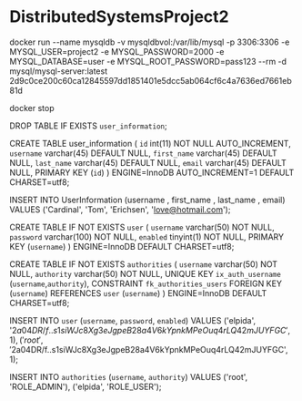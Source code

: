 # DistributedSystemsProject2

docker run --name mysqldb -v mysqldbvol:/var/lib/mysql -p 3306:3306 -e MYSQL_USER=project2 -e MYSQL_PASSWORD=2000 -e MYSQL_DATABASE=user -e MYSQL_ROOT_PASSWORD=pass123 --rm -d mysql/mysql-server:latest
2d9c0ce200c60ca12845597dd1851401e5dcc5ab064cf6c4a7636ed7661eb81d

docker stop

DROP TABLE IF EXISTS `user_information`;

CREATE TABLE user_information (
 `id` int(11) NOT NULL AUTO_INCREMENT,
 `username` varchar(45) DEFAULT NULL,
 `first_name` varchar(45) DEFAULT NULL,
 `last_name` varchar(45) DEFAULT NULL,
 `email` varchar(45) DEFAULT NULL,
 PRIMARY KEY (`id`)
) ENGINE=InnoDB AUTO_INCREMENT=1 DEFAULT CHARSET=utf8;

INSERT INTO UserInformation (username , first_name , last_name , email)
VALUES ('Cardinal', 'Tom', 'Erichsen', 'love@hotmail.com');

CREATE TABLE IF NOT EXISTS `user` (
 `username` varchar(50) NOT NULL,
 `password` varchar(100) NOT NULL,
 `enabled` tinyint(1) NOT NULL,
 PRIMARY KEY (`username`)
) ENGINE=InnoDB DEFAULT CHARSET=utf8;


CREATE TABLE IF NOT EXISTS `authorities` (
 `username` varchar(50) NOT NULL,
 `authority` varchar(50) NOT NULL,
 UNIQUE KEY `ix_auth_username` (`username`,`authority`),
 CONSTRAINT `fk_authorities_users` FOREIGN KEY (`username`) REFERENCES `user` (`username`)
) ENGINE=InnoDB DEFAULT CHARSET=utf8;



INSERT INTO `user` (`username`, `password`, `enabled`) VALUES
   ('elpida', '$2a$04$DR/f..s1siWJc8Xg3eJgpeB28a4V6kYpnkMPeOuq4rLQ42mJUYFGC', 1),
   ('root', '$2a$04$DR/f..s1siWJc8Xg3eJgpeB28a4V6kYpnkMPeOuq4rLQ42mJUYFGC', 1);

INSERT INTO `authorities` (`username`, `authority`) VALUES
   ('root', 'ROLE_ADMIN'),
   ('elpida', 'ROLE_USER');
